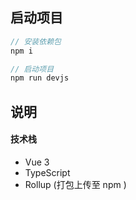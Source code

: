 ## 启动项目

```javascript
// 安装依赖包
npm i 

// 启动项目
npm run devjs
```



## 说明

#### 技术栈

- Vue 3
- TypeScript
- Rollup (打包上传至 npm )

